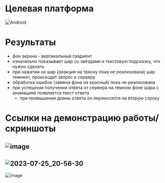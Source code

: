 # Целевая платформа

![Android](https://img.shields.io/badge/-Android-090909?style=for-the-badge&logo=Android)

# Результаты

- фон экрана - вертикальный градиент
- изначально показывает шар со звёздами и текстовую подсказку, что нужно сделать
- при нажатии на шар (реакция на тряску пока не реализована) шар темнеет, происходит запрос к серверу
- обработка ошибок (замена фона на красный) пока не реализована
- при успешном получении ответа от сервера на тёмном фоне шара с анимацией появляется текст ответа
    - при превышении длины ответа он переносится на вторую строку

# Ссылки на демонстрацию работы/скриншоты

![image](https://github.com/Borteq2/surf-flutter-study-jam-4/assets/99243818/7d1d6303-ead8-4731-912c-b95af68eec6b)
---
![2023-07-25_20-56-30](https://github.com/Borteq2/surf-flutter-study-jam-4/assets/99243818/cc970c52-39d2-403b-b305-4eed952a931e)
---
![image](https://github.com/Borteq2/surf-flutter-study-jam-4/assets/99243818/206cf7ef-0fc8-44b9-85dc-2e11e21b82cc)
